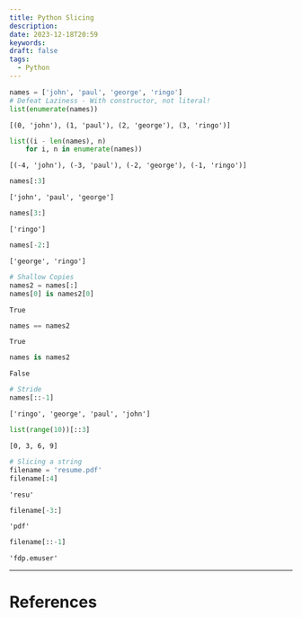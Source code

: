 ```yaml
---
title: Python Slicing
description: 
date: 2023-12-18T20:59
keywords: 
draft: false
tags:
  - Python
---
```

```python
names = ['john', 'paul', 'george', 'ringo']
# Defeat Laziness - With constructor, not literal!
list(enumerate(names))
```
`[(0, 'john'), (1, 'paul'), (2, 'george'), (3, 'ringo')]`
```python
list((i - len(names), n)
    for i, n in enumerate(names))
```
`[(-4, 'john'), (-3, 'paul'), (-2, 'george'), (-1, 'ringo')]`
```python
names[:3]
```
`['john', 'paul', 'george']`
```python
names[3:]
```
`['ringo']`
```python
names[-2:]
```
`['george', 'ringo']`
```python
# Shallow Copies
names2 = names[:]
names[0] is names2[0]
```
`True`
```python
names == names2
```
`True`
```python
names is names2
```
`False`
```python
# Stride
names[::-1]
```
`['ringo', 'george', 'paul', 'john']`
```python
list(range(10))[::3]
```
`[0, 3, 6, 9]`
```python
# Slicing a string
filename = 'resume.pdf'
filename[:4]
```
`'resu'`
```python
filename[-3:]
```
`'pdf'`
```python
filename[::-1]
```
`'fdp.emuser'`

---
# References

